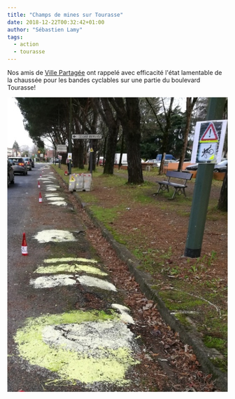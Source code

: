 ```yaml
---
title: "Champs de mines sur Tourasse"
date: 2018-12-22T00:32:42+01:00
author: "Sébastien Lamy"
tags:
  - action
  - tourasse
---
```


Nos amis de [Ville Partagée] ont rappelé avec efficacité l'état lamentable de
la chaussée pour les bandes cyclables sur une partie du boulevard Tourasse!

![photo du champs de mines](champs_mines.jpg)

[Ville Partagée]: http://www.villepartage.com/